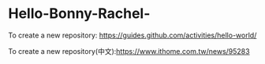# Hello-Bonny-Rachel-
To create a new repository: https://guides.github.com/activities/hello-world/

To create a new repository(中文):https://www.ithome.com.tw/news/95283
